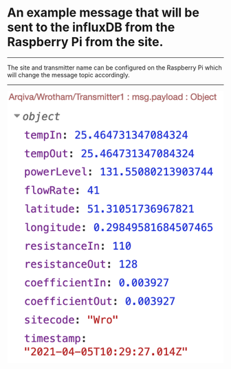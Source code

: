 # An example message that will be sent to the influxDB from the Raspberry Pi from the site.

---

The site and transmitter name can be configured on the Raspberry Pi which will change the message topic accordingly.

---

![example message image](example_message.png)
